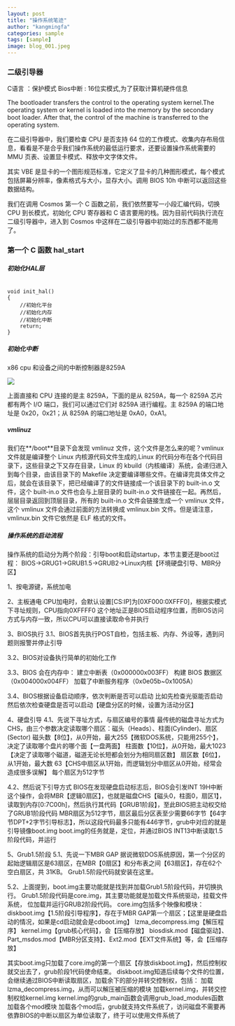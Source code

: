 ```yaml
---
layout: post
title: "操作系统笔迹"
author: "kangmingfa"
categories: sample
tags: [sample]
image: blog_001.jpeg
---
```

### 二级引导器

C语言 ：保护模式        Bios中断 : 16位实模式,为了获取计算机硬件信息

The bootloader transfers the control to the operating system kernel.The operating system or kernel is loaded into the memory by the secondary boot loader. After that, the control of the machine is transferred to the operating system.

在二级引导器中，我们要检查 CPU 是否支持 64 位的工作模式、收集内存布局信息，看看是不是合乎我们操作系统的最低运行要求，还要设置操作系统需要的 MMU 页表、设置显卡模式、释放中文字体文件。

其实 VBE 是显卡的一个图形规范标准，它定义了显卡的几种图形模式，每个模式包括屏幕分辨率，像素格式与大小，显存大小。调用 BIOS 10h 中断可以返回这些数据结构。

我们在调用 Cosmos 第一个 C 函数之前，我们依然要写一小段汇编代码，切换 CPU 到长模式，初始化 CPU 寄存器和 C 语言要用的栈。因为目前代码执行流在二级引导器中，进入到 Cosmos 中这样在二级引导器中初始过的东西都不能用了。

### 第一个 C 函数 hal_start

##### 初始化HAL层

```

void init_hal()
{
    //初始化平台
    //初始化内存
    //初始化中断
    return;
}
```

##### 初始化中断

x86 cpu 和设备之间的中断控制器是8259A

![](https://static001.geekbang.org/resource/image/4d/09/4d81f7feb668abf30c5cced619549709.jpg)

上面直接和 CPU 连接的是主 8259A，下面的是从 8259A，每一个 8259A 芯片都有两个 I/O 端口，我们可以通过它们对 8259A 进行编程。主 8259A 的端口地址是 0x20，0x21；从 8259A 的端口地址是 0xA0，0xA1。

##### vmlinuz

我们在**/boot**目录下会发现 vmlinuz 文件，这个文件是怎么来的呢？vmlinux 文件就是编译整个 Linux 内核源代码文件生成的,Linux 的代码分布在各个代码目录下，这些目录之下又存在目录，Linux 的 kbuild（内核编译）系统，会递归进入到每个目录，由该目录下的 Makefile 决定要编译哪些文件。在编译完具体文件之后，就会在该目录下，把已经编译了的文件链接成一个该目录下的 built-in.o 文件，这个 built-in.o 文件也会与上层目录的 built-in.o 文件链接在一起。再然后，层层目录返回到顶层目录，所有的 built-in.o 文件会链接生成一个 vmlinux 文件，这个 vmlinux 文件会通过前面的方法转换成 vmlinux.bin 文件。但是请注意，vmlinux.bin 文件它依然是 ELF 格式的文件。

##### 操作系统的启动流程

操作系统的启动分为两个阶段：引导boot和启动startup，本节主要还是boot过程：
BIOS->GRUG1->GRUB1.5->GRUB2->Linux内核【环境硬盘引导、MBR分区】

1、按电源键，系统加电

2、主板通电
CPU加电时，会默认设置[CS:IP]为[0XF000:0XFFF0]，根据实模式下寻址规则，CPU指向0XFFFF0
这个地址正是BIOS启动程序位置，而BIOS访问方式与内存一致，所以CPU可以直接读取命令并执行

3、BIOS执行
3.1、BIOS首先执行POST自检，包括主板、内存、外设等，遇到问题则报警并停止引导

3.2、BIOS对设备执行简单的初始化工作

3.3、BIOS 会在内存中：
建立中断表（0x000000x003FF）
构建 BIOS 数据区（0x004000x004FF）
加载了中断服务程序（0x0e05b~0x1005A）

3.4、BIOS根据设备启动顺序，依次判断是否可以启动
比如先检查光驱能否启动
然后依次检查硬盘是否可以启动【硬盘分区的时候，设置为活动分区】

4、硬盘引导
4.1、先说下寻址方式，与扇区编号的事情
最传统的磁盘寻址方式为CHS，由三个参数决定读取哪个扇区：磁头（Heads）、柱面(Cylinder)、扇区(Sector)
磁头数【8位】，从0开始，最大255【微软DOS系统，只能用255个】，决定了读取哪个盘片的哪个面【一盘两面】
柱面数【10位】，从0开始，最大1023【决定了读取哪个磁道，磁道无论长短都会划分为相同扇区数】
扇区数【6位】，从1开始，最大数 63【CHS中扇区从1开始，而逻辑划分中扇区从0开始，经常会造成很多误解】
每个扇区为512字节

4.2、然后说下引导方式
BIOS在发现硬盘启动标志后，BIOS会引发INT 19H中断
这个操作，会将MBR【逻辑0扇区】，也就是磁盘CHS【磁头0，柱面0，扇区1】，读取到内存[0:7C00h]，然后执行其代码【GRUB1阶段】，至此BIOS把主动权交给了GRUB1阶段代码
MBR扇区为512字节，扇区最后分区表至少需要66字节【64字节DPT+2字节引导标志】，所以这段代码最多只能有446字节，grub中对应的就是引导镜像boot.img
boot.img的任务就是，定位，并通过BIOS INT13中断读取1.5阶段代码，并运行

5、Grub1.5阶段
5.1、先说一下MBR GAP
据说微软DOS系统原因，第一个分区的起始逻辑扇区是63扇区，在MBR【0扇区】和分布表之间【63扇区】，存在62个空白扇区，共 31KB。
Grub1.5阶段代码就安装在这里。

5.2、上面提到，boot.img主要功能就是找到并加载Grub1.5阶段代码，并切换执行。
Grub1.5阶段代码是core.img，其主要功能就是加载文件系统驱动，挂载文件系统， 位加载并运行GRUB2阶段代码。
core.img包括多个映像和模块：
diskboot.img【1.5阶段引导程序】，存在于MBR GAP第一个扇区；【这里是硬盘启动的情况，如果是cd启动就会是cdboot.img】
lzma_decompress.img【解压程序】
kernel.img【grub核心代码】，会【压缩存放】
biosdisk.mod【磁盘驱动】、Part_msdos.mod【MBR分区支持】、Ext2.mod【EXT文件系统】等，会【压缩存放】

其实boot.img只加载了core.img的第一个扇区【存放diskboot.img】，然后控制权就交出去了，grub阶段1代码使命结束。
diskboot.img知道后续每个文件的位置，会继续通过BIOS中断读取扇区，加载余下的部分并转交控制权，包括：
加载lzma_decompress.img，从而可以解压被压缩的模块
加载kernel.img，并转交控制权给kernel.img
kernel.img的grub_main函数会调用grub_load_modules函数加载各个mod模块
加载各个mod后，grub就支持文件系统了，访问磁盘不需要再依靠BIOS的中断以扇区为单位读取了，终于可以使用文件系统了
